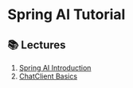 # Spring AI Tutorial

## 📚 Lectures
1. [Spring AI Introduction](https://youtu.be/s2LKpZpHaOM)
2. [ChatClient Basics](https://youtu.be/Ah5h60pe7MA)
